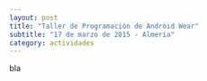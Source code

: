 ```yaml
---
layout: post
title: "Taller de Programación de Android Wear"
subtitle: "17 de marzo de 2015 - Almería"
category: actividades
---
```

bla
